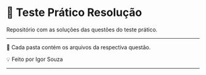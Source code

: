 # 🚀 Teste Prático Resolução

Repositório com as soluções das questões do teste prático.

---

📂 Cada pasta contém os arquivos da respectiva questão.

💡 Feito por Igor Souza

---

